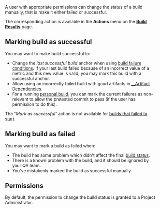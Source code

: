 [//]: # (title: Changing Build Status Manually)
[//]: # (auxiliary-id: Changing Build Status Manually)

A user with appropriate permissions can change the status of a build manually, that is make it either failed or successful.

The corresponding action is available in the __Actions__ menu on the [__Build Results__](working-with-build-results.md) page.

## Marking build as successful

You may want to make build successful to:
	
* Change the _last successful build_ anchor when using [build failure conditions](build-failure-conditions.md). If your last build failed because of an incorrect value of a metric and this new value is valid, you may mark this build with a successful anchor.
* Allow using an incorrectly failed build with good artifacts in [__Artifact Dependencies](artifact-dependencies.md#Configurin__g+Artifact+Dependencies+Using+Web+UI).
* For a running [personal build](personal-build.md), you can mark the current failures as non-relevant to allow the pretested commit to pass (if the user has permission to do this).

The "_Mark as successful_" action is not available for [builds that failed to start](build-state.md#Failed+to+Start+Builds).

## Marking build as failed

You may want to mark a build as failed when:

* The build has some problem which didn't affect the final [build status](build-state.md).
* There is a known problem with the build, and it should be ignored by your QA team.
* You've mistakenly marked the build as successful manually.

## Permissions

By default, the permission to change the build status is granted to a Project Administrator.